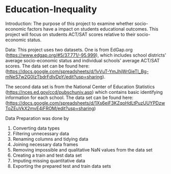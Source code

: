 # Education-Inequality
Introduction:
The purpose of this project to examine whether socio-economic factors have a impact on students educational outcomes. This project will focus on students ACT/SAT scores relative to their socio-economic status.


Data:
This project uses two datasets. One is from EdGap.org (https://www.edgap.org/#5/37.771/-95.999), which includes school districts' average socio-economic status and individual schools' average ACT/SAT scores. The data set can be found here: (https://docs.google.com/spreadsheets/d/1vVuT-YmJhjWrGieTI_Bg-mNeS7w2G0IzTbdrFdlvDpY/edit?usp=sharing).

The second data set is from the National Center of Education Statistics (https://nces.ed.gov/ccd/pubschuniv.asp) which contains basic identifying information for each school. The data set can be found here: (https://docs.google.com/spreadsheets/d/1Xs6eiF3KZqoHdLtPuzUUYPDzwToZEuVkX2mvE4iFROM/edit?usp=sharing)

Data Preparation was done by

1. Converting data types
2. Filtering unnecessary data
3. Renaming columns and tidying data
4. Joining necessary data frames
5. Removing impossible and qualitative NaN values from the data set
6. Creating a train and test data set
7. Imputing missing quantitative data
8. Exporting the prepared test and train data sets
